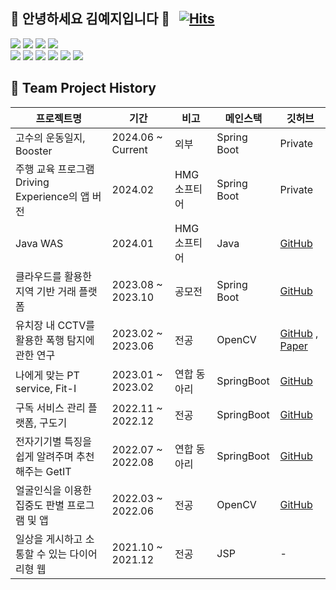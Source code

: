 ## 👋 안녕하세요 김예지입니다 👋 &nbsp; [![Hits](https://hits.seeyoufarm.com/api/count/incr/badge.svg?url=https%3A%2F%2Fgithub.com%2Fisexample%2Fhit-counter&count_bg=%236D9FD3&title_bg=%23555555&icon=&icon_color=%23FFFFFF&title=hits&edge_flat=false)](https://github.com/isexample)
<div> 
  <img src="https://img.shields.io/badge/JAVA-007396?style=flat&logo=java&logoColor=white">
  <img src="https://img.shields.io/badge/springboot-6DB33F?style=flat&logo=springboot&logoColor=white">
  <img src="https://img.shields.io/badge/gradle-02303A?style=flat&logo=gradle&logoColor=white">
  <img src="https://img.shields.io/badge/mysql-4479A1?style=flat&logo=mysql&logoColor=white">
</div>
<div> 
  <img src="https://img.shields.io/badge/Python-3776AB?style=flat&logo=Python&logoColor=white">
  <img src="https://img.shields.io/badge/aws-232F3E?style=flat&logo=amazonaws&logoColor=white">
  <img src="https://img.shields.io/badge/oracle-F80000?style=flat&logo=oracle&logoColor=white">
  <img src="https://img.shields.io/badge/html5-E34F26?style=flat&logo=html5&logoColor=white">
  <img src="https://img.shields.io/badge/css-1572B6?style=flat&logo=css3&logoColor=white">
  <img src="https://img.shields.io/badge/JavaScript-F7DF1E?style=flat&logo=JavaScript&logoColor=white"> 
</div>

<!--
[![Skills](https://skillicons.dev/icons?i=java,python,c,cpp)](https://skillicons.dev)

[![Skills](https://skillicons.dev/icons?i=spring,hibernate,aws,mysql,docker,linux)](https://skillicons.dev)

[![Skills](https://skillicons.dev/icons?i=html,css,js,opencv)](https://skillicons.dev)

[![Skills](https://skillicons.dev/icons?i=git,notion,figma,postman)](https://skillicons.dev)
-->



## :file_folder: Team Project History

|프로젝트명|기간|비고|메인스택|깃허브|
|--------|---|---|---|---|
| 고수의 운동일지, Booster | 2024.06 ~ Current | 외부 | Spring Boot | Private |
| 주행 교육 프로그램 Driving Experience의 앱 버전 | 2024.02 | HMG 소프티어 | Spring Boot | Private |
| Java WAS | 2024.01 | HMG 소프티어 | Java | [GitHub](https://github.com/isExample/HMG-Softeer-BE-WAS) |
| 클라우드를 활용한 지역 기반 거래 플랫폼 | 2023.08 ~ 2023.10 | 공모전 | Spring Boot | [GitHub](https://github.com/isExample/Server_Transaction) |
| 유치장 내 CCTV를 활용한 폭행 탐지에 관한 연구 | 2023.02 ~ 2023.06 | 전공 | OpenCV | [GitHub](https://github.com/isExample/2023-01-CECD2-HTSR) , [Paper](https://kiss.kstudy.com/Detail/Ar?key=4028468)|
| 나에게 맞는 PT service, Fit-I | 2023.01 ~ 2023.02 | 연합 동아리 | SpringBoot | [GitHub](https://github.com/isExample/FIT-I-Spring) |
| 구독 서비스 관리 플랫폼, 구도기 | 2022.11 ~ 2022.12 | 전공 | SpringBoot | [GitHub](https://github.com/isExample/GooDoggy_BackEnd) |
| 전자기기별 특징을 쉽게 알려주며 추천해주는 GetIT | 2022.07 ~ 2022.08 | 연합 동아리 | SpringBoot | [GitHub](https://github.com/isExample/GetIT-server) |
| 얼굴인식을 이용한 집중도 판별 프로그램 및 앱 | 2022.03 ~ 2022.06 | 전공 | OpenCV | [GitHub](https://github.com/isExample/2022-01-OSSP1-IEung-6) |
| 일상을 게시하고 소통할 수 있는 다이어리형 웹 | 2021.10 ~ 2021.12 | 전공 | JSP | - |

